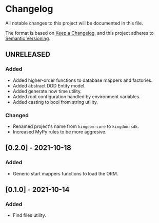 # Changelog
All notable changes to this project will be documented in this file.

The format is based on [Keep a Changelog](https://keepachangelog.com/en/1.0.0/),
and this project adheres to [Semantic Versioning](https://semver.org/spec/v2.0.0.html).

## UNRELEASED
### Added
- Added higher-order functions to database mappers and factories.
- Added abstract DDD Entity model.
- Added generate now time utility.
- Added root configuration handled by environment variables.
- Added casting to bool from string utility.
### Changed
- Renamed project's name from `kingdom-core` to `kingdom-sdk`.
- Increased MyPy rules to be more aggresive.

## [0.2.0] - 2021-10-18
### Added
- Generic start mappers functions to load the ORM.

## [0.1.0] - 2021-10-14
### Added
- Find files utility.
